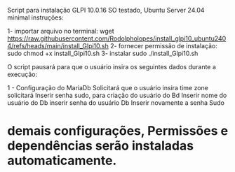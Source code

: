 Script para instalação GLPI 10.0.16 
SO testado, Ubuntu Server 24.04 minimal
instruções:

1- importar arquivo no terminal:
   wget https://raw.githubusercontent.com/Rodolpholopes/install_glpi10_ubuntu2404/refs/heads/main/install_Glpi10.sh
2- fornecer permissão de instalação:
   sudo chmod +x install_Glpi10.sh
3- instalar
   sudo ./install_Glpi10.sh

   O script pausará para que o usuário insira os seguintes dados durante a execução:

1 - Configuração do MariaDb
    Solicitará que o usuário insira time zone
    solicitará Inserir senha sudo, para criação do usuário do Bd
               Inserir nome do usuário do Db
               inserir senha do usuário Db
               Inserir novamente a senha Sudo

# demais configurações, Permissões e dependências serão instaladas automaticamente.
      
    
